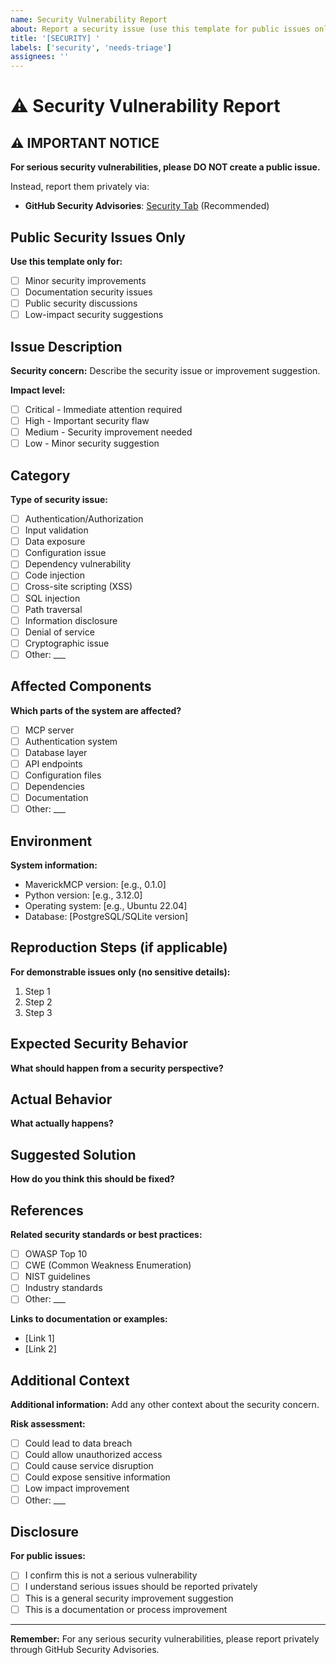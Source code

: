 ```yaml
---
name: Security Vulnerability Report
about: Report a security issue (use this template for public issues only)
title: '[SECURITY] '
labels: ['security', 'needs-triage']
assignees: ''
---
```


# ⚠️ Security Vulnerability Report

## ⚠️ IMPORTANT NOTICE

**For serious security vulnerabilities, please DO NOT create a public issue.**

Instead, report them privately via:
- **GitHub Security Advisories**: [Security Tab](https://github.com/wshobson/maverick-mcp/security) (Recommended)

## Public Security Issues Only

**Use this template only for:**
- [ ] Minor security improvements
- [ ] Documentation security issues
- [ ] Public security discussions
- [ ] Low-impact security suggestions

## Issue Description

**Security concern:**
Describe the security issue or improvement suggestion.

**Impact level:**
- [ ] Critical - Immediate attention required
- [ ] High - Important security flaw
- [ ] Medium - Security improvement needed
- [ ] Low - Minor security suggestion

## Category

**Type of security issue:**
- [ ] Authentication/Authorization
- [ ] Input validation
- [ ] Data exposure
- [ ] Configuration issue
- [ ] Dependency vulnerability
- [ ] Code injection
- [ ] Cross-site scripting (XSS)
- [ ] SQL injection
- [ ] Path traversal
- [ ] Information disclosure
- [ ] Denial of service
- [ ] Cryptographic issue
- [ ] Other: ___

## Affected Components

**Which parts of the system are affected?**
- [ ] MCP server
- [ ] Authentication system
- [ ] Database layer
- [ ] API endpoints
- [ ] Configuration files
- [ ] Dependencies
- [ ] Documentation
- [ ] Other: ___

## Environment

**System information:**
- MaverickMCP version: [e.g., 0.1.0]
- Python version: [e.g., 3.12.0]
- Operating system: [e.g., Ubuntu 22.04]
- Database: [PostgreSQL/SQLite version]

## Reproduction Steps (if applicable)

**For demonstrable issues only (no sensitive details):**

1. Step 1
2. Step 2
3. Step 3

## Expected Security Behavior

**What should happen from a security perspective?**

## Actual Behavior

**What actually happens?**

## Suggested Solution

**How do you think this should be fixed?**

## References

**Related security standards or best practices:**
- [ ] OWASP Top 10
- [ ] CWE (Common Weakness Enumeration)
- [ ] NIST guidelines
- [ ] Industry standards
- [ ] Other: ___

**Links to documentation or examples:**
- [Link 1]
- [Link 2]

## Additional Context

**Additional information:**
Add any other context about the security concern.

**Risk assessment:**
- [ ] Could lead to data breach
- [ ] Could allow unauthorized access
- [ ] Could cause service disruption
- [ ] Could expose sensitive information
- [ ] Low impact improvement
- [ ] Other: ___

## Disclosure

**For public issues:**
- [ ] I confirm this is not a serious vulnerability
- [ ] I understand serious issues should be reported privately
- [ ] This is a general security improvement suggestion
- [ ] This is a documentation or process improvement

---

**Remember:** For any serious security vulnerabilities, please report privately through GitHub Security Advisories.